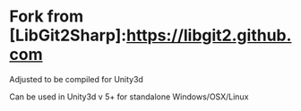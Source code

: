# Fork from  [LibGit2Sharp]:https://libgit2.github.com

Adjusted to be compiled for Unity3d

Can be used in Unity3d v 5+ for standalone Windows/OSX/Linux
